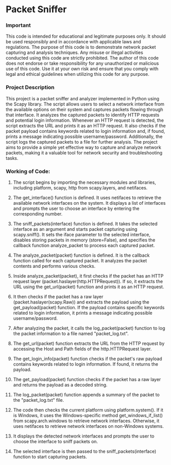 # Packet Sniffer

### Important
This code is intended for educational and legitimate purposes only. It should be used responsibly and in accordance with applicable laws and regulations. The purpose of this code is to demonstrate network packet capturing and analysis techniques. Any misuse or illegal activities conducted using this code are strictly prohibited. The author of this code does not endorse or take responsibility for any unauthorized or malicious use of this code. Use it at your own risk and ensure that you comply with legal and ethical guidelines when utilizing this code for any purpose.

### Project Description 
This project is a packet sniffer and analyzer implemented in Python using the Scapy library. The script allows users to select a network interface from the available options on their system and captures packets flowing through that interface. It analyzes the captured packets to identify HTTP requests and potential login information. Whenever an HTTP request is detected, the script extracts the URL and prints it as an HTTP request. It also checks if the packet payload contains keywords related to login information and, if found, prints a message indicating possible username/password. Additionally, the script logs the captured packets to a file for further analysis. The project aims to provide a simple yet effective way to capture and analyze network packets, making it a valuable tool for network security and troubleshooting tasks.

### Working of Code:
1. The script begins by importing the necessary modules and libraries, including platform, scapy, http from scapy.layers, and netifaces.

2. The get_interface() function is defined. It uses netifaces to retrieve the available network interfaces on the system. It displays a list of interfaces and prompts the user to choose an interface by entering the corresponding number.

3. The sniff_packets(interface) function is defined. It takes the selected interface as an argument and starts packet capturing using scapy.sniff(). It sets the iface parameter to the selected interface, disables storing packets in memory (store=False), and specifies the callback function analyze_packet to process each captured packet.

4. The analyze_packet(packet) function is defined. It is the callback function called for each captured packet. It analyzes the packet contents and performs various checks.

5. Inside analyze_packet(packet), it first checks if the packet has an HTTP request layer (packet.haslayer(http.HTTPRequest)). If so, it extracts the URL using the get_url(packet) function and prints it as an HTTP request.

6. It then checks if the packet has a raw layer (packet.haslayer(scapy.Raw)) and extracts the payload using the get_payload(packet) function. If the payload contains specific keywords related to login information, it prints a message indicating possible username/password.

7. After analyzing the packet, it calls the log_packet(packet) function to log the packet information to a file named "packet_log.txt".

8. The get_url(packet) function extracts the URL from the HTTP request by accessing the Host and Path fields of the http.HTTPRequest layer.

9. The get_login_info(packet) function checks if the packet's raw payload contains keywords related to login information. If found, it returns the payload.

10. The get_payload(packet) function checks if the packet has a raw layer and returns the payload as a decoded string.

11. The log_packet(packet) function appends a summary of the packet to the "packet_log.txt" file.

12. The code then checks the current platform using platform.system(). If it is Windows, it uses the Windows-specific method get_windows_if_list() from scapy.arch.windows to retrieve network interfaces. Otherwise, it uses netifaces to retrieve network interfaces on non-Windows systems.

13. It displays the detected network interfaces and prompts the user to choose the interface to sniff packets on.

14. The selected interface is then passed to the sniff_packets(interface) function to start capturing packets.
